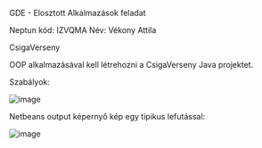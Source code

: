 GDE - Elosztott Alkalmazások feladat

Neptun kód: IZVQMA
Név: Vékony Attila

CsigaVerseny

OOP alkalmazásával kell létrehozni a CsigaVerseny Java projektet.

Szabályok:

![image](https://github.com/vekonyat/Csigaverseny/assets/59034700/4c3c2ac5-43f1-4dd7-8a95-425500a06c36)


Netbeans output képernyő kép egy tipikus lefutással:

![image](https://github.com/vekonyat/Csigaverseny/assets/59034700/63b9a9ef-0b9d-4dcb-b731-f33271f64dcf)

